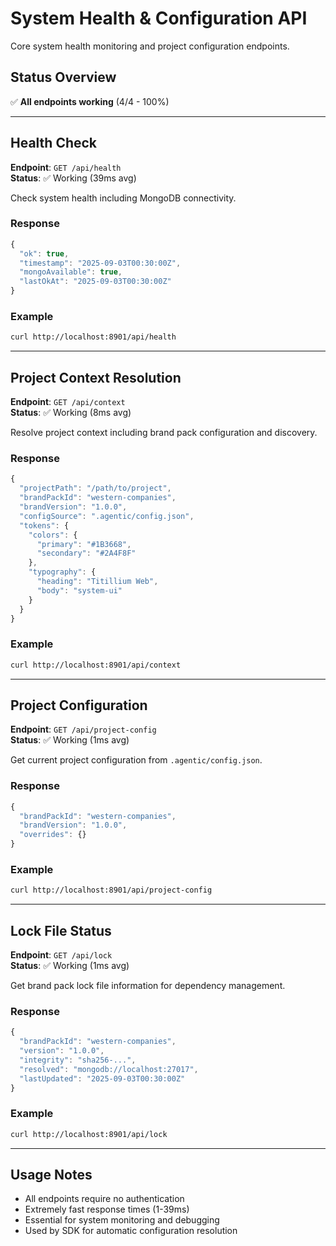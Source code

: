 # System Health & Configuration API

Core system health monitoring and project configuration endpoints.

## Status Overview
✅ **All endpoints working** (4/4 - 100%)

---

## Health Check

**Endpoint**: `GET /api/health`  
**Status**: ✅ Working (39ms avg)

Check system health including MongoDB connectivity.

### Response
```javascript
{
  "ok": true,
  "timestamp": "2025-09-03T00:30:00Z",
  "mongoAvailable": true,
  "lastOkAt": "2025-09-03T00:30:00Z"
}
```

### Example
```bash
curl http://localhost:8901/api/health
```

---

## Project Context Resolution  

**Endpoint**: `GET /api/context`  
**Status**: ✅ Working (8ms avg)

Resolve project context including brand pack configuration and discovery.

### Response
```javascript
{
  "projectPath": "/path/to/project",
  "brandPackId": "western-companies",
  "brandVersion": "1.0.0",
  "configSource": ".agentic/config.json",
  "tokens": {
    "colors": {
      "primary": "#1B3668",
      "secondary": "#2A4F8F"
    },
    "typography": {
      "heading": "Titillium Web",
      "body": "system-ui"
    }
  }
}
```

### Example
```bash
curl http://localhost:8901/api/context
```

---

## Project Configuration

**Endpoint**: `GET /api/project-config`  
**Status**: ✅ Working (1ms avg)

Get current project configuration from `.agentic/config.json`.

### Response
```javascript
{
  "brandPackId": "western-companies",
  "brandVersion": "1.0.0",
  "overrides": {}
}
```

### Example
```bash
curl http://localhost:8901/api/project-config
```

---

## Lock File Status

**Endpoint**: `GET /api/lock`  
**Status**: ✅ Working (1ms avg)

Get brand pack lock file information for dependency management.

### Response
```javascript
{
  "brandPackId": "western-companies",
  "version": "1.0.0",
  "integrity": "sha256-...",
  "resolved": "mongodb://localhost:27017",
  "lastUpdated": "2025-09-03T00:30:00Z"
}
```

### Example
```bash
curl http://localhost:8901/api/lock
```

---

## Usage Notes

- All endpoints require no authentication
- Extremely fast response times (1-39ms)
- Essential for system monitoring and debugging
- Used by SDK for automatic configuration resolution
